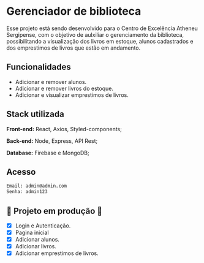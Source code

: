 
# Gerenciador de biblioteca
Esse projeto está sendo desenvolvido para o Centro de
Excelência Atheneu Sergipense, com o objetivo de aulxiliar
o gerenciamento da biblioteca, possibilitando a visualização
dos livros em estoque, alunos cadastrados e  dos emprestimos
de livros que estão em andamento.
## Funcionalidades

- Adicionar e remover alunos.
- Adicionar e remover livros do estoque.
- Adicionar e visualizar emprestimos de livros.



## Stack utilizada

**Front-end:** React, Axios, Styled-components;

**Back-end:** Node, Express, API Rest;

**Database:** Firebase e MongoDB;



## Acesso

```bash
Email: admin@admin.com
Senha: admin123
```

    
## 🚧 Projeto em produção 🚧

- [x] Login e Autenticação.
- [x] Pagina inicial
- [x] Adicionar alunos.
- [x] Adicionar livros.
- [x] Adicionar emprestimos de livros.
